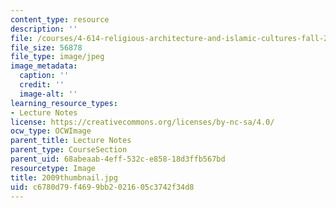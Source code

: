 ```yaml
---
content_type: resource
description: ''
file: /courses/4-614-religious-architecture-and-islamic-cultures-fall-2002/c6780d79f4699bb2021605c3742f34d8_2009thumbnail.jpg
file_size: 56878
file_type: image/jpeg
image_metadata:
  caption: ''
  credit: ''
  image-alt: ''
learning_resource_types:
- Lecture Notes
license: https://creativecommons.org/licenses/by-nc-sa/4.0/
ocw_type: OCWImage
parent_title: Lecture Notes
parent_type: CourseSection
parent_uid: 68abeaab-4eff-532c-e858-18d3ffb567bd
resourcetype: Image
title: 2009thumbnail.jpg
uid: c6780d79-f469-9bb2-0216-05c3742f34d8
---
```

